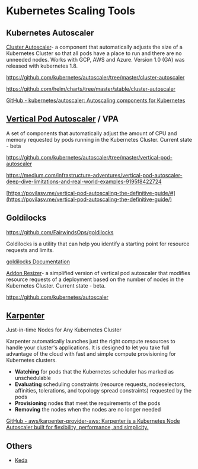 # Kubernetes Scaling Tools

## Kubernetes Autoscaler

[Cluster Autoscaler](https://github.com/kubernetes/autoscaler/tree/master/cluster-autoscaler)- a component that automatically adjusts the size of a Kubernetes Cluster so that all pods have a place to run and there are no unneeded nodes. Works with GCP, AWS and Azure. Version 1.0 (GA) was released with kubernetes 1.8.

https://github.com/kubernetes/autoscaler/tree/master/cluster-autoscaler

https://github.com/helm/charts/tree/master/stable/cluster-autoscaler

[GitHub - kubernetes/autoscaler: Autoscaling components for Kubernetes](https://github.com/kubernetes/autoscaler)

## [Vertical Pod Autoscaler](https://github.com/kubernetes/autoscaler/tree/master/vertical-pod-autoscaler) / VPA

A set of components that automatically adjust the amount of CPU and memory requested by pods running in the Kubernetes Cluster. Current state - beta

https://github.com/kubernetes/autoscaler/tree/master/vertical-pod-autoscaler

https://medium.com/infrastructure-adventures/vertical-pod-autoscaler-deep-dive-limitations-and-real-world-examples-9195f8422724

[https://povilasv.me/vertical-pod-autoscaling-the-definitive-guide/#](https://povilasv.me/vertical-pod-autoscaling-the-definitive-guide/)

## Goldilocks

https://github.com/FairwindsOps/goldilocks

Goldilocks is a utility that can help you identify a starting point for resource requests and limits.

[goldilocks Documentation](https://goldilocks.docs.fairwinds.com/)

[Addon Resizer](https://github.com/kubernetes/autoscaler/tree/master/addon-resizer)- a simplified version of vertical pod autoscaler that modifies resource requests of a deployment based on the number of nodes in the Kubernetes Cluster. Current state - beta.

https://github.com/kubernetes/autoscaler

## [Karpenter](https://karpenter.sh/)

Just-in-time Nodes for Any Kubernetes Cluster

Karpenter automatically launches just the right compute resources to handle your cluster's applications. It is designed to let you take full advantage of the cloud with fast and simple compute provisioning for Kubernetes clusters.

- **Watching** for pods that the Kubernetes scheduler has marked as unschedulable
- **Evaluating** scheduling constraints (resource requests, nodeselectors, affinities, tolerations, and topology spread constraints) requested by the pods
- **Provisioning** nodes that meet the requirements of the pods
- **Removing** the nodes when the nodes are no longer needed

[GitHub - aws/karpenter-provider-aws: Karpenter is a Kubernetes Node Autoscaler built for flexibility, performance, and simplicity.](https://github.com/aws/karpenter-provider-aws)

## Others

- [Keda](devops/kubernetes/keda.md)
